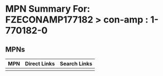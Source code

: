 



# MPN Summary For: FZECONAMP177182 > con-amp : 1-770182-0

## MPNs
  

|MPN|Direct Links|Search Links|
| :--- | :--- | :--- |
||||
